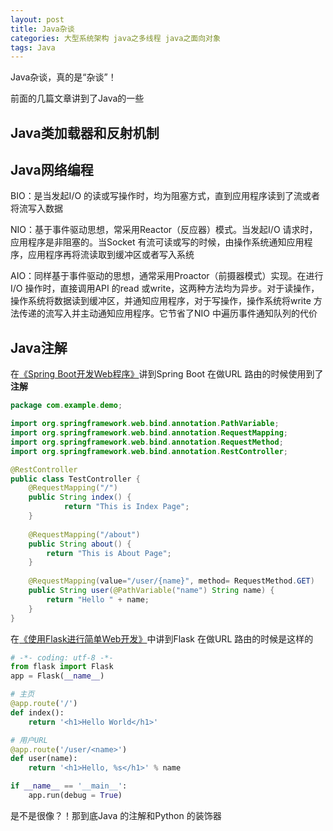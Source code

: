 ```yaml
---
layout: post
title: Java杂谈
categories: 大型系统架构 java之多线程 java之面向对象
tags: Java 
---
```


Java杂谈，真的是“杂谈”！

前面的几篇文章讲到了Java的一些

## Java类加载器和反射机制

## Java网络编程

BIO：是当发起I/O 的读或写操作时，均为阻塞方式，直到应用程序读到了流或者将流写入数据

NIO：基于事件驱动思想，常采用Reactor（反应器）模式。当发起I/O 请求时，应用程序是非阻塞的。当Socket 有流可读或写的时候，由操作系统通知应用程序，应用程序再将流读取到缓冲区或者写入系统

AIO：同样基于事件驱动的思想，通常采用Proactor（前摄器模式）实现。在进行I/O 操作时，直接调用API 的read 或write，这两种方法均为异步。对于读操作，操作系统将数据读到缓冲区，并通知应用程序，对于写操作，操作系统将write 方法传递的流写入并主动通知应用程序。它节省了NIO 中遍历事件通知队列的代价

## Java注解

在[《Spring Boot开发Web程序》](http://www.xumenger.com/java-springboot-20180322/)讲到Spring Boot 在做URL 路由的时候使用到了**注解**

```java
package com.example.demo;

import org.springframework.web.bind.annotation.PathVariable;
import org.springframework.web.bind.annotation.RequestMapping;
import org.springframework.web.bind.annotation.RequestMethod;
import org.springframework.web.bind.annotation.RestController;

@RestController
public class TestController {
    @RequestMapping("/")
    public String index() {
    	    return "This is Index Page";
    }
    
    @RequestMapping("/about")
    public String about() {
	    return "This is About Page";
    }
    
    @RequestMapping(value="/user/{name}", method= RequestMethod.GET)
    public String user(@PathVariable("name") String name) {
	    return "Hello " + name;
    }
}
```

在[《使用Flask进行简单Web开发》](http://www.xumenger.com/python2-flask-20170701/)中讲到Flask 在做URL 路由的时候是这样的

```python
# -*- coding: utf-8 -*-
from flask import Flask
app = Flask(__name__)

# 主页
@app.route('/')
def index():
    return '<h1>Hello World</h1>'

# 用户URL
@app.route('/user/<name>')
def user(name):
    return '<h1>Hello, %s</h1>' % name

if __name__ == '__main__':
    app.run(debug = True)
```

是不是很像？！那到底Java 的注解和Python 的装饰器

